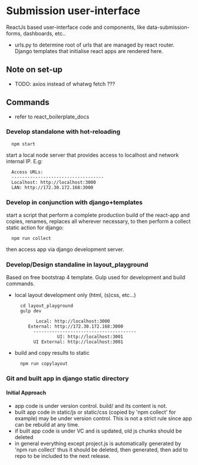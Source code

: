 # Submission user-interface

ReactJs based user-interface code and components, 
like data-submission-forms, dashboards, etc..

- urls.py to determine root of urls that are managed by react router.
    Django templates that initialise react apps are rendered here.


## Note on set-up 

- TODO: axios instead of whatwg fetch ???

## Commands

- refer to react_boilerplate_docs

### Develop standalone with hot-reloading

      npm start

start a local node server that provides access
to localhost and network internal IP. E.g:
  
      Access URLs:
      -----------------------------------
      Localhost: http://localhost:3000
      LAN: http://172.30.172.168:3000
  
### Develop in conjunction with django+templates

start a script that perform a complete production build
of the react-app and copies, renames, replaces all wherever
necessary, to then perform a collect static action for django:
  
      npm run collect
      
then access app via django development server. 

### Develop/Design standaline in layout_playground

Based on free bootstrap 4 template. Gulp used for
development and build commands.

- local layout development only (html, (s)css, etc...)

        cd layout_playground
        gulp dev
        
              Local: http://localhost:3000
           External: http://172.30.172.168:3000
             ---------------------------------------
                      UI: http://localhost:3001
             UI External: http://localhost:3001

- build and copy results to static

        npm run copylayout


### Git and built app in django static directory

#### Initial Approach

- app code is under version control. build/ and its content is not.
- built app code in static/js or static/css 
  (copied by 'npm collect' for example) may be under 
  version control. This is not a strict rule since app can be rebuild
  at any time.
- if built app code is under VC and is updated, old js chunks should be
  deleted
- in general everything except project.js is automatically generated by 'npm run collect'
  thus it should be deleted, then generated, then add to repo to be included to the next 
  release.
  
  
  


